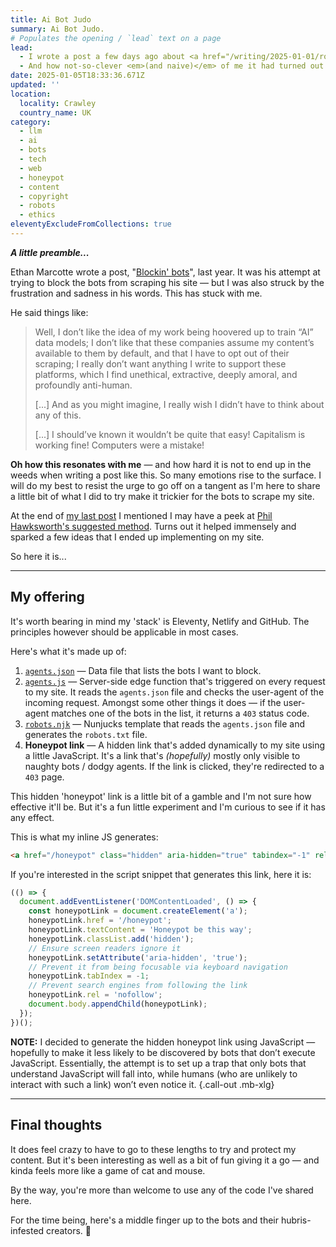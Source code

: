 ```yaml
---
title: Ai Bot Judo
summary: Ai Bot Judo.
# Populates the opening / `lead` text on a page
lead:
  - I wrote a post a few days ago about <a href="/writing/2025-01-01/robots-txt">my robots.txt file</a> &mdash; and how I thought I was being clever by disallowing OpenAI from indexing my personal website.
  - And how not-so-clever <em>(and naive)</em> of me it had turned out to be.
date: 2025-01-05T18:33:36.671Z
updated: ''
location:
  locality: Crawley
  country_name: UK
category:
  - llm
  - ai
  - bots
  - tech
  - web
  - honeypot
  - content
  - copyright
  - robots
  - ethics
eleventyExcludeFromCollections: true
---
```


***A little preamble...***

Ethan Marcotte wrote a post, "[Blockin' bots](https://ethanmarcotte.com/wrote/blockin-bots/)", last year. It was his attempt at trying to block the bots from scraping his site &mdash; but I was also struck by the frustration and sadness in his words. This has stuck with me.

He said things like:

> Well, I don’t like the idea of my work being hoovered up to train “AI” data models; I don’t like that these companies assume my content’s available to them by default, and that I have to opt out of their scraping; I really don’t want anything I write to support these platforms, which I find unethical, extractive, deeply amoral, and profoundly anti-human.
>
> [...] And as you might imagine, I really wish I didn’t have to think about any of this.
>
> [...] I should’ve known it wouldn’t be quite that easy! Capitalism is working fine! Computers were a mistake!

**Oh how this resonates with me** &mdash; and how hard it is not to end up in the weeds when writing a post like this. So many emotions rise to the surface. I will do my best to resist the urge to go off on a tangent as I'm here to share a little bit of what I did to try make it trickier for the bots to scrape my site.

At the end of [my last post](/writing/2025-01-01/robots-txt) I mentioned I may have a peek at [Phil Hawksworth's suggested method](https://developers.netlify.com/guides/blocking-ai-bots-and-controlling-crawlers/). Turns out it helped immensely and sparked a few ideas that I ended up implementing on my site.

So here it is...

---

## My offering

It's worth bearing in mind my 'stack' is Eleventy, Netlify and GitHub. The principles however should be applicable in most cases.

Here's what it's made up of:

1. [`agents.json`](https://github.com/brootaylor/brootaylor-v3/blob/main/src/_data/agents.json) &mdash; Data file that lists the bots I want to block.
2. [`agents.js`](https://github.com/brootaylor/brootaylor-v3/blob/main/netlify/edge-functions/agents.js) &mdash; Server-side edge function that's triggered on every request to my site. It reads the `agents.json` file and checks the user-agent of the incoming request. Amongst some other things it does &mdash; if the user-agent matches one of the bots in the list, it returns a `403` status code.
3. [`robots.njk`](https://github.com/brootaylor/brootaylor-v3/blob/main/src/robots.njk) &mdash; Nunjucks template that reads the `agents.json` file and generates the `robots.txt` file.
4. **Honeypot link** &mdash; A hidden link that's added dynamically to my site using a little JavaScript. It's a link that's *(hopefully)* mostly only visible to naughty bots / dodgy agents. If the link is clicked, they're redirected to a `403` page.

This hidden 'honeypot' link is a little bit of a gamble and I'm not sure how effective it'll be. But it's a fun little experiment and I'm curious to see if it has any effect.

This is what my inline JS generates:

```html
<a href="/honeypot" class="hidden" aria-hidden="true" tabindex="-1" rel="nofollow">Honeypot be this way</a>
```

If you're interested in the script snippet that generates this link, here it is:

```js
(() => {
  document.addEventListener('DOMContentLoaded', () => {
    const honeypotLink = document.createElement('a');
    honeypotLink.href = '/honeypot';
    honeypotLink.textContent = 'Honeypot be this way';
    honeypotLink.classList.add('hidden');
    // Ensure screen readers ignore it
    honeypotLink.setAttribute('aria-hidden', 'true');
    // Prevent it from being focusable via keyboard navigation
    honeypotLink.tabIndex = -1;
    // Prevent search engines from following the link
    honeypotLink.rel = 'nofollow';
    document.body.appendChild(honeypotLink);
  });
})();
```

**NOTE:** I decided to generate the hidden honeypot link using JavaScript &mdash; hopefully to make it less likely to be discovered by bots that don’t execute JavaScript. Essentially, the attempt is to set up a trap that only bots that understand JavaScript will fall into, while humans (who are unlikely to interact with such a link) won’t even notice it. {.call-out .mb-xlg}

---

## Final thoughts

It does feel crazy to have to go to these lengths to try and protect my content. But it's been interesting as well as a bit of fun giving it a go &mdash; and kinda feels more like a game of cat and mouse.

By the way, you're more than welcome to use any of the code I've shared here.

For the time being, here's a middle finger up to the bots and their hubris-infested creators. 🖕
